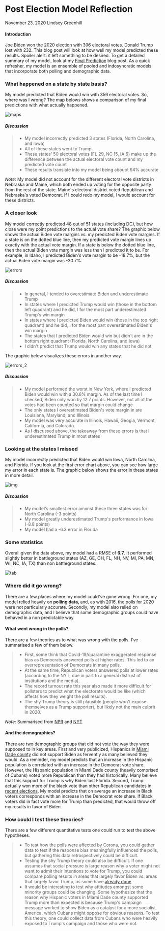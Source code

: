 # Post Election Model Reflection

November 23, 2020
Lindsey Greenhill

#### Introduction

Joe Biden won the 2020 election with 306 electoral votes. Donald Trump lost with 232. This blog post will look at how well my model predicted these results. Spoiler alert: it left something to be desired. To get a detailed summary of my model, look at my [Final Prediction](final_prediction.md) blog post. As a quick refresher, my model is an ensemble of pooled and indosyncratic models that incorporate both polling and demographic data. 

### What happened on a state by state basis?

My model predicted that Biden would win with 356 electoral votes. So, where was I wrong? The map belows shows a comparison of my final predictions with what actually happened. 

![maps](Gov1347-master/figures/reflection_results_map.png)

##### Discussion

> - My model incorrectly predicted 3 states (Florida, North Carolina, and Iowa)
> - All of these states went to Trump
> - These states' 50 electoral votes (FL 29, NC 15, IA 6) make up the difference between the actual electoral vote count and my predicted vote count 
> - These results translate into my model being abouot 94% accurate

*Note:* My model did not account for the different electoral vote districts in Nebraska and Maine, which both ended up voting for the opposite party from the rest of the state. Maine's electoral district voted Republican and Nebraska's voted Democrat. If I could redo my model, I would account for these districts. 

### A closer look

My model correctly predicted 48 out of 51 states (including DC), but how close were my point predictions to the actual vote share? The graphic below shows the actual Biden vote margins vs. my predicted Biden vote margins. If a state is on the dotted blue line, then my predicted vote margin lines up exactly with the actual vote margin.  If a state is below the dotted blue line, then the actual Biden vote margin was less than I predicted it to be. For example, in Idaho, I predicted Biden's vote margin to be -18.7%, but the actual Biden vote margin was -30.7%.

![errors](Gov1347-master/figures/reflection_margin_errors.png)

##### Discussion

> - In general, I tended to overestimate Biden and underestimate Trump
> - In states where I predicted Trump would win (those in the bottom left quadrant) and he did, I for the most part underestimated Trump's win margin
> - In states where I predicted Biden would win (those in the top right quadrant) and he did, I for the most part overestimated Biden's win margin
> - The states that I predicted Biden would win but didn't are in the bottom right quadrant (Florida, North Carolina, and Iowa)
> - I didn't predict that Trump would win any states that he did not

The graphic below visualizes these errors in another way. 

![errors_2](Gov1347-master/figures/reflection_margin_errors_bar.png)

##### Discussion

> - My model performed the worst in New York, where I predicted Biden would win with a 30.8% margin. As of the last time I checked, Biden only won by 12.7 points. However, not all of the votes had been counted so that margin could change
> - The only states I overestimated Biden's vote margin in are Louisiana, Maryland, and Illinois
> - My model was very accurate in Illinois, Hawaii, Geogia, Vermont, California, and Colorado. 
> - As I discussed above, the takeaway from these errors is that I underestimated Trump in most states

### Looking at the states I missed

My model incorrectly predicted that Biden would win Iowa, North Carolina, and Florida. If you look at the first error chart above, you can see how large my error in each state is. The graphic below shows the error in these states in more detail. 

![img](Gov1347-master/figures/reflection_missing_states.png)

##### Discussion

> - My model's smallest error amonst these three states was for North Carolina (-3 points)
> - My model greatly underestimated Trump's performance in Iowa (-8.8 points)
> - My model had a -6.3 error in Florida

### Some statistics

Overall given the data above, my model had a RMSE of **6.7**. It performed slightly better in battleground states (AZ, GE, OH, FL, NH, NV, MI, PA, MN, WI, NC, IA, TX) than non battleground states. 

![tab](Gov1347-master/figures/reflection_RMSE.png)

### Where did it go wrong?

There are a few places where my model could've gone wrong. For one, my model relied heavily on **polling data**, and, as with 2016, the polls for 2020 were not particularly accurate. Secondly, my model also relied on demographic data, and I believe that some demographic groups could have behaved in a non predictable way. 

#### What went wrong in the polls?

There are a few theories as to what was wrong with the polls. I've summarised a few of them below.

 > - First, some think that Covid-19/quarantine exaggerated response bias as Democrats answered polls at higher rates. This led to an overrepresentation of Democrats in many polls. 
 > - At the same time, Republican voters answered polls at lower rates (according to the NYT, due in part to a general distrust of institutions and the media).
 > - The record turnout rate this year also made it more difficult for pollsters to predict what the electorate would be like (which affects how they weight the poll results).
 > - The shy Trump theory is still plausible (people won't expose themselves as a Trump supporter), but likely not the main culprit in 2020.
 
 *Note:* Summarised from [NPR](https://www.npr.org/2020/11/19/936317341/why-were-the-polls-off-pollsters-have-some-early-theories) and [NYT](https://www.nytimes.com/2020/11/12/us/politics/election-polls-trump-biden.html)
 
#### And the demographics?

There are two demographic groups that did not vote the way they were supposed to in key areas. First and very publicized, Hispanics in [Miami Dade county](https://www.nytimes.com/2020/11/21/us/miami-hispanic-voters.html) did not support Biden as fervently as many believed they would. As a reminder, my model predicts that an increase in the Hispanic population is correlated with an increase in the Democrat vote share. However, the Hispanic population in Miami Dade county (heavily comprised of Cubans) voted more Republican than they had historically. Many believe that this support for Trump is why Biden lost Florida. Second, Trump actually won more of the black vote than other Republican candidates in [recent elections](https://www.theguardian.com/commentisfree/2020/nov/14/joe-biden-trump-black-latino-republicans). My model predicts that on average an increase in Black voters corresponds with an increase in the Democrat vote share. If Black voters did in fact vote more for Trump than predicted, that would throw off my results in favor of Biden.


### How could I test these theories?

There are a few different quantitative tests one could run to test the above hypotheses. 

> - To test how the polls were affected by Corona, you could gather data to test if the response bias meaningfully influenced the polls, but gathering this data retrospectively could be difficult.
> - Testing the shy Trump theory could also be difficult. If one assumes that social pressure is large reason why a voter might not want to admit their intentions to vote for Trump, you could compare polling results in areas that largely favor Biden vs. areas that largely favor Trump, as some have [already done](https://www.pewresearch.org/fact-tank/2020/11/13/understanding-how-2020s-election-polls-performed-and-what-it-might-mean-for-other-kinds-of-survey-work/).
> - It would be interesting to test why attitudes amongst some minority groups could be changing. Some hypothesize that the reason why Hispanic voters in Miami Dade county supported Trump more than expected is because Trump's campaign message worked to show Biden as a catalyst for a more socialist America, which Cubans might oppose for obvious reasons. To test this theory, one could collect data from Cubans who were heavily exposed to Trump's campaign and those who were not. 
 
 


